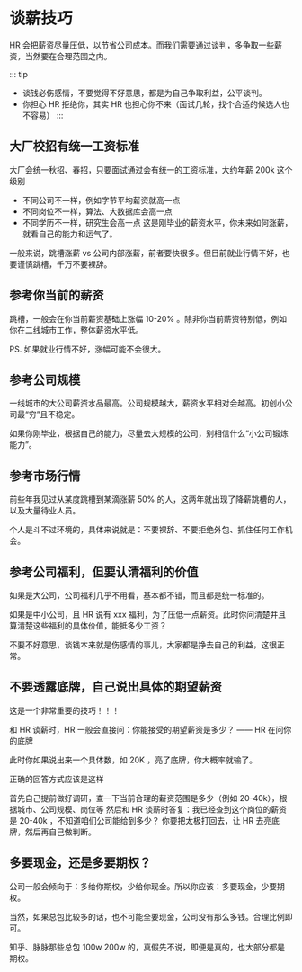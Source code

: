 # 谈薪技巧
HR 会把薪资尽量压低，以节省公司成本。而我们需要通过谈判，多争取一些薪资，当然要在合理范围之内。

::: tip
- 谈钱必伤感情，不要觉得不好意思，都是为自己争取利益，公平谈判。
- 你担心 HR 拒绝你，其实 HR 也担心你不来（面试几轮，找个合适的候选人也不容易）
:::

## 大厂校招有统一工资标准
大厂会统一秋招、春招，只要面试通过会有统一的工资标准，大约年薪 200k 这个级别

- 不同公司不一样，例如字节平均薪资就高一点
- 不同岗位不一样，算法、大数据库会高一点
- 不同学历不一样，研究生会高一点
这是刚毕业的薪资水平，你未来如何涨薪，就看自己的能力和运气了。

一般来说，跳槽涨薪 vs 公司内部涨薪，前者要快很多。但目前就业行情不好，也要谨慎跳槽，千万不要裸辞。

## 参考你当前的薪资
跳槽，一般会在你当前薪资基础上涨幅 10-20% 。除非你当前薪资特别低，例如你在二线城市工作，整体薪资水平低。

PS. 如果就业行情不好，涨幅可能不会很大。

## 参考公司规模
一线城市的大公司薪资水品最高。公司规模越大，薪资水平相对会越高。初创小公司最“穷”且不稳定。

如果你刚毕业，根据自己的能力，尽量去大规模的公司，别相信什么“小公司锻炼能力”。

## 参考市场行情
前些年我见过从某度跳槽到某滴涨薪 50% 的人，这两年就出现了降薪跳槽的人，以及大量待业人员。

个人是斗不过环境的，具体来说就是：不要裸辞、不要拒绝外包、抓住任何工作机会。

## 参考公司福利，但要认清福利的价值
如果是大公司，公司福利几乎不用看，基本都不错，而且都是统一标准的。

如果是中小公司，且 HR 说有 xxx 福利，为了压低一点薪资。此时你问清楚并且算清楚这些福利的具体价值，能抵多少工资？

不要不好意思，谈钱本来就是伤感情的事儿，大家都是挣去自己的利益，这很正常。

## 不要透露底牌，自己说出具体的期望薪资
这是一个非常重要的技巧！！！

和 HR 谈薪时，HR 一般会直接问：你能接受的期望薪资是多少？ —— HR 在问你的底牌

此时你如果说出来一个具体数，如 20K ，亮了底牌，你大概率就输了。

正确的回答方式应该是这样

首先自己提前做好调研，查一下当前合理的薪资范围是多少（例如 20-40k），根据城市、公司规模、岗位等
然后和 HR 谈薪时答复：我已经查到这个岗位的薪资是 20-40k ，不知道咱们公司能给到多少？
你要把太极打回去，让 HR 去亮底牌，然后再自己做判断。

## 多要现金，还是多要期权？
公司一般会倾向于：多给你期权，少给你现金。所以你应该：多要现金，少要期权。

当然，如果总包比较多的话，也不可能全要现金，公司没有那么多钱。合理比例即可。

知乎、脉脉那些总包 100w 200w 的，真假先不说，即便是真的，也大部分都是期权。